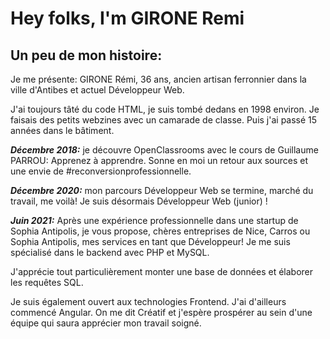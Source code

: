 Hey folks, I'm GIRONE Remi
==========================

Un peu de mon histoire:
-----------------------

Je me présente: GIRONE Rémi, 36 ans, ancien artisan ferronnier dans la ville d'Antibes et actuel Développeur Web.

J'ai toujours tâté du code HTML, je suis tombé dedans en 1998 environ. Je faisais des petits webzines avec un camarade de classe.
Puis j'ai passé 15 années dans le bâtiment.

***Décembre 2018:*** je découvre OpenClassrooms avec le cours de Guillaume PARROU: Apprenez à apprendre. Sonne en moi un retour aux sources et une envie de #reconversionprofessionnelle.

***Décembre 2020:*** mon parcours Développeur Web se termine, marché du travail, me voilà! Je suis désormais Développeur Web (junior) !

***Juin 2021:*** Après une expérience professionnelle dans une startup de Sophia Antipolis, je vous propose, chères entreprises de Nice, Carros ou Sophia Antipolis, mes services en tant que Développeur! Je me suis spécialisé dans le backend avec PHP et MySQL.

J'apprécie tout particulièrement monter une base de données et élaborer les requêtes SQL.

Je suis également ouvert aux technologies Frontend. J'ai d'ailleurs commencé Angular.
On me dit Créatif et j'espère prospérer au sein d'une équipe qui saura apprécier mon travail soigné.
